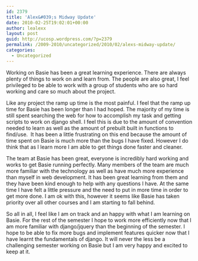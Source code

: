 ```yaml
---
id: 2379
title: 'Alex&#039;s Midway Update'
date: 2010-02-25T19:02:01+00:00
author: lealexx
layout: post
guid: http://ucosp.wordpress.com/?p=2379
permalink: /2009-2010/uncategorized/2010/02/alexs-midway-update/
categories:
  - Uncategorized
---
```

Working on Basie has been a great learning experience. There are always plenty of things to work on and learn from. The people are also great, I feel privileged to be able to work with a group of students who are so hard working and care so much about the project.

Like any project the ramp up time is the most painful. I feel that the ramp up time for Basie has been longer than I had hoped. The majority of my time is still spent searching the web for how to accomplish my task and getting scripts to work on django shell. I feel this is due to the amount of convention needed to learn as well as the amount of prebuilt built in functions to find/use.  It has been a little frustrating on this end because the amount of time spent on Basie is much more than the bugs I have fixed. However I do think that as I learn more I am able to get things done faster and cleaner.

The team at Basie has been great, everyone is incredibly hard working and works to get Basie running perfectly. Many members of the team are much more familiar with the technology as well as have much more experience than myself in web development. It has been great learning from them and they have been kind enough to help with any questions I have. At the same time I have felt a little pressure and the need to put in more time in order to get more done. I am ok with this, however it seems like Basie has taken priority over all other courses and I am starting to fall behind.

So all in all, I feel like I am on track and an happy with what I am learning on Basie. For the rest of the semester I hope to work more efficiently now that I am more familiar with django/jquery than the beginning of the semester. I hope to be able to fix more bugs and implement features quicker now that I have learnt the fundamentals of django. It will never the less be a challenging semester working on Basie but I am very happy and excited to keep at it.